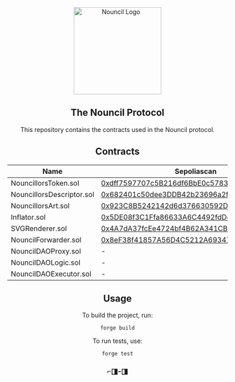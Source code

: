 <div align="center">
  <img src="https://github.com/curelycue/nouncillors-contracts/assets/22319741/13c335b7-47a2-4b9a-9fa3-a5dabbc08cc6" alt="Nouncil Logo" width="200">
</div>

<h2 align="center">The Nouncil Protocol</h2>

<p align="center">
  This repository contains the contracts used in the Nouncil protocol.
</p>

<h2 align="center">Contracts</h2>

<table align="center">
  <thead>
    <tr>
      <th>Name</th>
      <th>Sepoliascan</th>
      <th>Etherscan</th>
    </tr>
  </thead>
  <tbody>
    <tr>
      <td>NouncillorsToken.sol</td>
      <td><a href="https://sepolia.etherscan.io/address/0xdff7597707c5B216df6BbE0c5783A46b6a2D7aB7">0xdff7597707c5B216df6BbE0c5783A46b6a2D7aB7</a></td>
      <td>-</td>
    </tr>
    <tr>
      <td>NouncillorsDescriptor.sol</td>
      <td><a href="https://sepolia.etherscan.io/address/0x682401c50dee3DDB42b23696a2f20817148A6b0a">0x682401c50dee3DDB42b23696a2f20817148A6b0a</a></td>
      <td>-</td>
    </tr>
    <tr>
      <td>NouncillorsArt.sol</td>
      <td><a href="https://sepolia.etherscan.io/address/0x923C8B5242142d6d376630592DA46443e4e1269c">0x923C8B5242142d6d376630592DA46443e4e1269c</a></td>
      <td>-</td>
    </tr>
    <tr>
      <td>Inflator.sol</td>
      <td><a href="https://sepolia.etherscan.io/address/0x5DE08f3C1Ffa86633A6C4492fdD4C3C696E00567">0x5DE08f3C1Ffa86633A6C4492fdD4C3C696E00567</a></td>
      <td>-</td>
    </tr>
    <tr>
      <td>SVGRenderer.sol</td>
      <td><a href="https://sepolia.etherscan.io/address/0x4A7dA37fcEe4724bf4B62A341CB8E51bb21f14eB">0x4A7dA37fcEe4724bf4B62A341CB8E51bb21f14eB</a></td>
      <td>-</td>
    </tr>
    <tr>
      <td>NouncilForwarder.sol</td>
      <td><a href="https://sepolia.etherscan.com/address/0x8eF38f41857A56D4C5212A69347f8B47013D5773">0x8eF38f41857A56D4C5212A69347f8B47013D5773</a></td>
      <td>-</td>
    </tr>
    <tr>
      <td>NouncilDAOProxy.sol</td>
      <td>-</td>
      <td>-</td>
    </tr>
    <tr>
      <td>NouncilDAOLogic.sol</td>
      <td>-</td>
      <td>-</td>
    </tr>
    <tr>
      <td>NouncilDAOExecutor.sol</td>
      <td>-</td>
      <td>-</td>
    </tr>
  </tbody>
</table>

<h2 align="center">Usage</h2>

<p align="center">
  To build the project, run:
</p>

<div align="center">
<pre>
<code>forge build</code>
</pre>
</div>

<p align="center">
  To run tests, use:
</p>

<div align="center">
<pre>
<code>forge test</code>
</pre>
</div>

<h3 align="center">️⌐◨-◨</h3>
